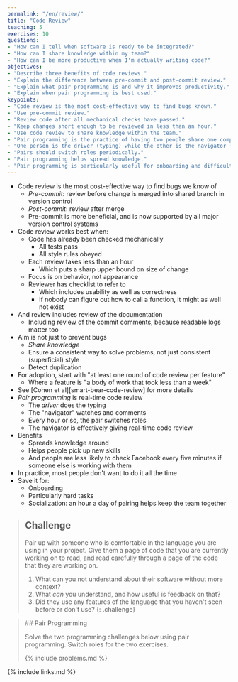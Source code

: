 ```yaml
---
permalink: "/en/review/"
title: "Code Review"
teaching: 5
exercises: 10
questions:
- "How can I tell when software is ready to be integrated?"
- "How can I share knowledge within my team?"
- "How can I be more productive when I'm actually writing code?"
objectives:
- "Describe three benefits of code reviews."
- "Explain the difference between pre-commit and post-commit review."
- "Explain what pair programming is and why it improves productivity."
- "Explain when pair programming is best used."
keypoints:
- "Code review is the most cost-effective way to find bugs known."
- "Use pre-commit review."
- "Review code after all mechanical checks have passed."
- "Keep changes short enough to be reviewed in less than an hour."
- "Use code review to share knowledge within the team."
- "Pair programming is the practice of having two people share one computer while writing code."
- "One person is the driver (typing) while the other is the navigator (watching and commenting)."
- "Pairs should switch roles periodically."
- "Pair programming helps spread knowledge."
- "Pair programming is particularly useful for onboarding and difficult tasks."
---
```


*   Code review is the most cost-effective way to find bugs we know of
    *   *Pre-commit*: review before change is merged into shared branch in version control
    *   *Post-commit*: review after merge
    *   Pre-commit is more beneficial, and is now supported by all major version control systems
*   Code review works best when:
    *   Code has already been checked mechanically
        *   All tests pass
        *   All style rules obeyed
    *   Each review takes less than an hour
        *   Which puts a sharp upper bound on size of change
    *   Focus is on behavior, not appearance
    *   Reviewer has checklist to refer to
        *   Which includes usability as well as correctness
        *   If nobody can figure out how to call a function, it might as well not exist
*   And review includes review of the documentation
    *   Including review of the commit comments, because readable logs matter too
*   Aim is not just to prevent bugs
    *   *Share knowledge*
    *   Ensure a consistent way to solve problems, not just consistent (superficial) style
    *   Detect duplication
*   For adoption, start with "at least one round of code review per feature"
    *   Where a feature is "a body of work that took less than a week"
*   See [Cohen et al][smart-bear-code-review] for more details
*   *Pair programming* is real-time code review
    *   The *driver* does the typing
    *   The "navigator" watches and comments
    *   Every hour or so, the pair switches roles
    *   The navigator is effectively giving real-time code review
*   Benefits
    *   Spreads knowledge around
    *   Helps people pick up new skills
    *   And people are less likely to check Facebook every five minutes if someone else is working with them
*   In practice, most people don't want to do it all the time
*   Save it for:
    *   Onboarding
    *   Particularly hard tasks
    *   Socialization: an hour a day of pairing helps keep the team together

> ## Challenge
>
> Pair up with someone who is comfortable in the language you are using in your project.
> Give them a page of code that you are currently working on to read,
> and read carefully through a page of the code that they are working on.
>
> 1.  What can you not understand about their software without more context?
> 2.  What *can* you understand, and how useful is feedback on that?
> 3.  Did they use any features of the language that you haven't seen before or don't use?
{: .challenge}

<blockquote class="challenge" markdown="1">
## Pair Programming

Solve the two programming challenges below using pair programming.
Switch roles for the two exercises.

{% include problems.md %}
</blockquote>

{% include links.md %}
